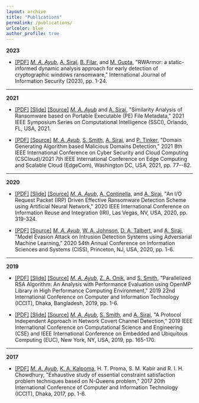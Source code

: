 ```yaml
---
layout: archive
title: "Publications"
permalink: /publications/
urlcolor: blue
author_profile: true
---
```


**2023**
* [[PDF]](../files/rwarmor_authors_copy.pdf) _[M. A. Ayub](https://scholar.google.com/citations?user=xRr78bIAAAAJ)_, [A. Siraj](https://scholar.google.com/citations?user=DcXiy0AAAAAJ), [B. Filar](https://scholar.google.com/citations?user=OLcliSsAAAAJ&hl=en), and [M. Gupta](https://scholar.google.com/citations?user=acSa1DYAAAAJ&hl=en), "RWArmor: a static-informed dynamic analysis approach for early detection of cryptographic windows ransomware," International Journal of Information Security (2023), pp. 1-24.

---

**2021**
* [[PDF]](../files/Authors_Copy_Static_Ransomware_Analysis.pdf) [[Slide]](../files/IEEE_SSCI_2021_Presentation.pdf) [[Source]](https://github.com/AhsanAyub/static_ransomware_analysis) _[M. A. Ayub](https://scholar.google.com/citations?user=xRr78bIAAAAJ)_ and [A. Siraj](https://scholar.google.com/citations?user=DcXiy0AAAAAJ), "Similarity Analysis of Ransomware based on Portable Executable (PE) File Metadata," 2021 IEEE Symposium Series on Computational Intelligence (SSCI), Orlando, FL, USA, 2021.

* [[PDF]](../files/MAA_SS_AS_PT_Domain_Generating_Algorithm_Based_Malicious_Domains_Detection.pdf) [[Source]](https://github.com/AhsanAyub/malicious_domains_dga_detection) _[M. A. Ayub](https://scholar.google.com/citations?user=xRr78bIAAAAJ)_, [S. Smith](https://www.linkedin.com/in/steven-smith-79bb94140), [A. Siraj](https://scholar.google.com/citations?user=DcXiy0AAAAAJ), and [P. Tinker](https://www.linkedin.com/in/pauljtinker/), "Domain Generating Algorithm based Malicious Domains Detection," 2021 8th IEEE International Conference on Cyber Security and Cloud Computing (CSCloud)/2021 7th IEEE International Conference on Edge Computing and Scalable Cloud (EdgeCom), Washington DC, USA, 2021, pp. 77--82.

---

**2020**
* [[PDF]](../files/Authors_Copy_An_IO_Request_Packet_(IRP)_Driven_Effective_Ransomware_Detection_Scheme_using_Artificial_Neural_Network.pdf) [[Slide]](../files/IEEE_IRI_2020_Ahsan_Ayub_An_I_O_Request_Packet_(IRP)_Driven_Effective_Ransomware_Detection_Scheme_using_Artificial_Neural_Network.pdf) [[Source]](https://github.com/AhsanAyub/irp-logs-mining) _[M. A. Ayub](https://scholar.google.com/citations?user=xRr78bIAAAAJ)_, [A. Continella](https://scholar.google.it/citations?user=U3IPwFYAAAAJ&hl=e), and [A. Siraj](https://scholar.google.com/citations?user=DcXiy0AAAAAJ), "An I/O Request Packet (IRP) Driven Effective Ransomware Detection Scheme using Artificial Neural Network," 2020 IEEE International Conference on Information Reuse and Integration (IRI), Las Vegas, NV, USA, 2020, pp. 319-324. 

* [[PDF]](../files/Authors_Copy_Model_Evasion_Attack_on_Intrusion_Detection_Systems_using_Adversarial_Machine_Learning.pdf) [[Source]](https://github.com/AhsanAyub/adversarial_ml_ids) _[M. A. Ayub](https://scholar.google.com/citations?user=xRr78bIAAAAJ)_, [W. A. Johnson](https://scholar.google.com/citations?user=tWMqR5gAAAAJ), [D. A. Talbert](https://scholar.google.com/citations?user=p-PV344AAAAJ), and [A. Siraj](https://scholar.google.com/citations?user=DcXiy0AAAAAJ), "Model Evasion Attack on Intrusion Detection Systems using Adversarial Machine Learning," 2020 54th Annual Conference on Information Sciences and Systems (CISS), Princeton, NJ, USA, 2020, pp. 1-6.

---

**2019**
* [[PDF]](../files/PID6235867.pdf) [[Slide]](../files/ICCIT_2019_RSA_Parallelization.pdf) [[Source]](https://github.com/AhsanAyub/RSA_Parallelization) _[M. A. Ayub](https://scholar.google.com/citations?user=xRr78bIAAAAJ)_, [Z. A. Onik](https://www.linkedin.com/in/zishanahmedonik), and [S. Smith](https://www.linkedin.com/in/steven-smith-79bb94140), "Parallelized RSA Algorithm: An Analysis with Performance Evaluation using OpenMP Library in High Performance Computing Environment," 2019 22nd International Conference on Computer and Information Technology (ICCIT), Dhaka, Bangladesh, 2019, pp. 1-6.

* [[PDF]](../files/Authors_Copy_Paper_91_IEEE_CSE_2019.pdf) [[Slide]](../files/IEEE_CSE_2019_Conference_Presentation.pdf) [[Source]](https://github.com/AhsanAyub/NetworkCovertChannel) _[M. A. Ayub](https://scholar.google.com/citations?hl=en&user=xRr78bIAAAAJ)_, [S. Smith](https://www.linkedin.com/in/steven-smith-79bb94140), and [A. Siraj](https://scholar.google.com/citations?user=DcXiy0AAAAAJ&hl=en&oi=ao), "A Protocol Independent Approach in Network Covert Channel Detection," 2019 IEEE International Conference on Computational Science and Engineering (CSE) and IEEE International Conference on Embedded and Ubiquitous Computing (EUC), New York, NY, USA, 2019, pp. 165-170.

---

**2017**
* [[PDF]](https://ieeexplore.ieee.org/stamp/stamp.jsp?arnumber=8281850) _[M. A. Ayub](https://scholar.google.com/citations?hl=en&user=xRr78bIAAAAJ)_, [K. A. Kalpoma](https://scholar.google.com/citations?user=c-hjYaUAAAAJ&hl=en), H. T. Proma, S. M. Kabir and R. I. H. Chowdhury, "Exhaustive study of essential constraint satisfaction problem techniques based on N-Queens problem," 2017 20th International Conference of Computer and Information Technology (ICCIT), Dhaka, 2017, pp. 1-6.
